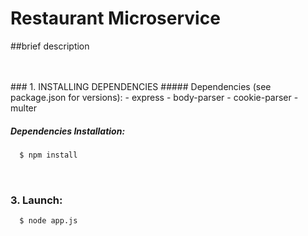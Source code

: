 # Restaurant Microservice

##brief description

<br /> 
<br /> 
### 1. INSTALLING DEPENDENCIES
##### Dependencies (see package.json for versions):
  - express
  - body-parser
  - cookie-parser
  - multer

##### Dependencies Installation:
```sh
  $ npm install
```

<br /> 

### 3. Launch:
```sh
  $ node app.js
```